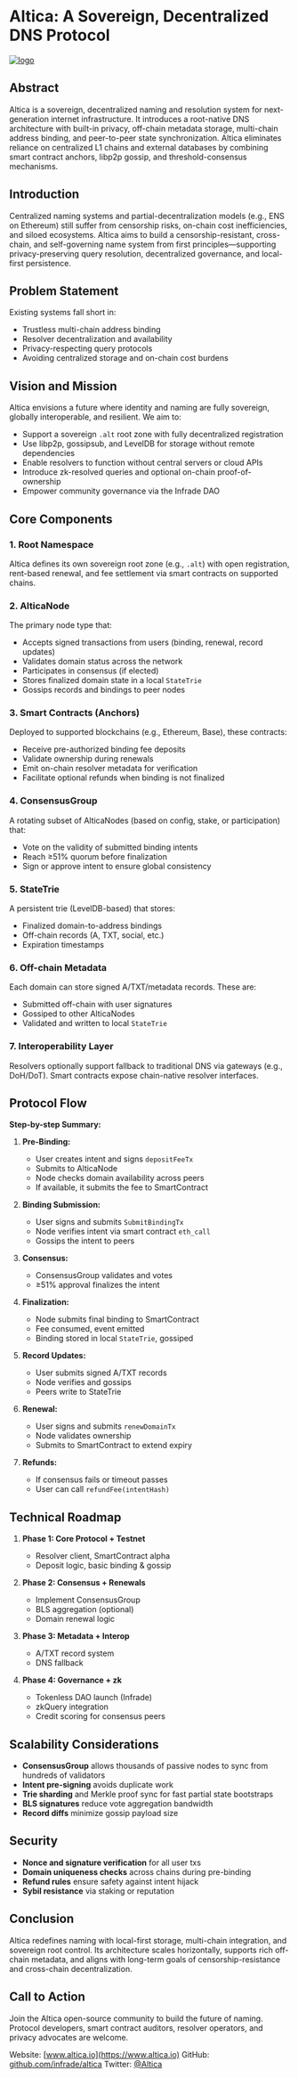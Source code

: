 # Altica: A Sovereign, Decentralized DNS Protocol

[![logo](./logo.png)](logo)

## Abstract

Altica is a sovereign, decentralized naming and resolution system for next-generation internet infrastructure. It introduces a root-native DNS architecture with built-in privacy, off-chain metadata storage, multi-chain address binding, and peer-to-peer state synchronization. Altica eliminates reliance on centralized L1 chains and external databases by combining smart contract anchors, libp2p gossip, and threshold-consensus mechanisms.

## Introduction

Centralized naming systems and partial-decentralization models (e.g., ENS on Ethereum) still suffer from censorship risks, on-chain cost inefficiencies, and siloed ecosystems. Altica aims to build a censorship-resistant, cross-chain, and self-governing name system from first principles—supporting privacy-preserving query resolution, decentralized governance, and local-first persistence.

## Problem Statement

Existing systems fall short in:

* Trustless multi-chain address binding
* Resolver decentralization and availability
* Privacy-respecting query protocols
* Avoiding centralized storage and on-chain cost burdens

## Vision and Mission

Altica envisions a future where identity and naming are fully sovereign, globally interoperable, and resilient. We aim to:

* Support a sovereign `.alt` root zone with fully decentralized registration
* Use libp2p, gossipsub, and LevelDB for storage without remote dependencies
* Enable resolvers to function without central servers or cloud APIs
* Introduce zk-resolved queries and optional on-chain proof-of-ownership
* Empower community governance via the Infrade DAO

## Core Components

### 1. Root Namespace

Altica defines its own sovereign root zone (e.g., `.alt`) with open registration, rent-based renewal, and fee settlement via smart contracts on supported chains.

### 2. AlticaNode

The primary node type that:

* Accepts signed transactions from users (binding, renewal, record updates)
* Validates domain status across the network
* Participates in consensus (if elected)
* Stores finalized domain state in a local `StateTrie`
* Gossips records and bindings to peer nodes

### 3. Smart Contracts (Anchors)

Deployed to supported blockchains (e.g., Ethereum, Base), these contracts:

* Receive pre-authorized binding fee deposits
* Validate ownership during renewals
* Emit on-chain resolver metadata for verification
* Facilitate optional refunds when binding is not finalized

### 4. ConsensusGroup

A rotating subset of AlticaNodes (based on config, stake, or participation) that:

* Vote on the validity of submitted binding intents
* Reach ≥51% quorum before finalization
* Sign or approve intent to ensure global consistency

### 5. StateTrie

A persistent trie (LevelDB-based) that stores:

* Finalized domain-to-address bindings
* Off-chain records (A, TXT, social, etc.)
* Expiration timestamps

### 6. Off-chain Metadata

Each domain can store signed A/TXT/metadata records. These are:

* Submitted off-chain with user signatures
* Gossiped to other AlticaNodes
* Validated and written to local `StateTrie`

### 7. Interoperability Layer

Resolvers optionally support fallback to traditional DNS via gateways (e.g., DoH/DoT). Smart contracts expose chain-native resolver interfaces.

## Protocol Flow

**Step-by-step Summary:**

1. **Pre-Binding:**

   * User creates intent and signs `depositFeeTx`
   * Submits to AlticaNode
   * Node checks domain availability across peers
   * If available, it submits the fee to SmartContract

2. **Binding Submission:**

   * User signs and submits `SubmitBindingTx`
   * Node verifies intent via smart contract `eth_call`
   * Gossips the intent to peers

3. **Consensus:**

   * ConsensusGroup validates and votes
   * ≥51% approval finalizes the intent

4. **Finalization:**

   * Node submits final binding to SmartContract
   * Fee consumed, event emitted
   * Binding stored in local `StateTrie`, gossiped

5. **Record Updates:**

   * User submits signed A/TXT records
   * Node verifies and gossips
   * Peers write to StateTrie

6. **Renewal:**

   * User signs and submits `renewDomainTx`
   * Node validates ownership
   * Submits to SmartContract to extend expiry

7. **Refunds:**

   * If consensus fails or timeout passes
   * User can call `refundFee(intentHash)`

## Technical Roadmap

1. **Phase 1: Core Protocol + Testnet**

   * Resolver client, SmartContract alpha
   * Deposit logic, basic binding & gossip

2. **Phase 2: Consensus + Renewals**

   * Implement ConsensusGroup
   * BLS aggregation (optional)
   * Domain renewal logic

3. **Phase 3: Metadata + Interop**

   * A/TXT record system
   * DNS fallback

4. **Phase 4: Governance + zk**

   * Tokenless DAO launch (Infrade)
   * zkQuery integration
   * Credit scoring for consensus peers

## Scalability Considerations

* **ConsensusGroup** allows thousands of passive nodes to sync from hundreds of validators
* **Intent pre-signing** avoids duplicate work
* **Trie sharding** and Merkle proof sync for fast partial state bootstraps
* **BLS signatures** reduce vote aggregation bandwidth
* **Record diffs** minimize gossip payload size

## Security

* **Nonce and signature verification** for all user txs
* **Domain uniqueness checks** across chains during pre-binding
* **Refund rules** ensure safety against intent hijack
* **Sybil resistance** via staking or reputation

## Conclusion

Altica redefines naming with local-first storage, multi-chain integration, and sovereign root control. Its architecture scales horizontally, supports rich off-chain metadata, and aligns with long-term goals of censorship-resistance and cross-chain decentralization.

## Call to Action

Join the Altica open-source community to build the future of naming. Protocol developers, smart contract auditors, resolver operators, and privacy advocates are welcome.

Website: [www.altica.io](https://www.altica.io)
GitHub: [github.com/infrade/altica](https://github.com/infrade/altica)
Twitter: [@Altica](https://twitter.com/Altica)
